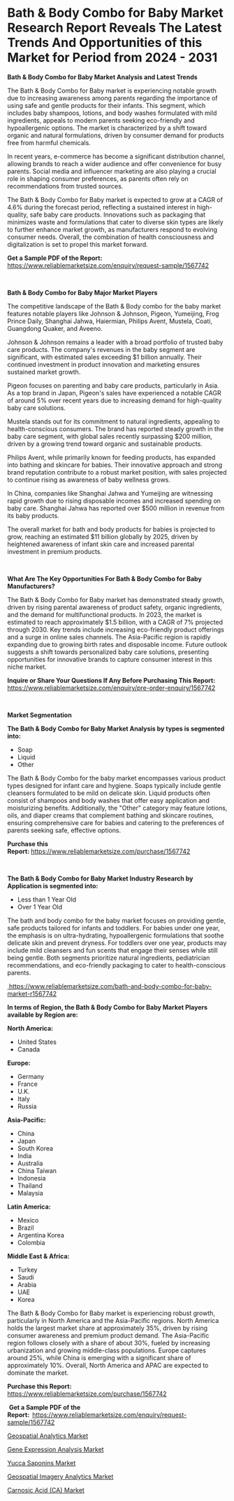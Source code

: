 <p><h1>Bath & Body Combo for Baby Market Research Report Reveals The Latest Trends And Opportunities of this Market for Period from 2024 - 2031</h1></p><p><strong>Bath & Body Combo for Baby Market Analysis and Latest Trends</strong></p>
<p><p>The Bath & Body Combo for Baby market is experiencing notable growth due to increasing awareness among parents regarding the importance of using safe and gentle products for their infants. This segment, which includes baby shampoos, lotions, and body washes formulated with mild ingredients, appeals to modern parents seeking eco-friendly and hypoallergenic options. The market is characterized by a shift toward organic and natural formulations, driven by consumer demand for products free from harmful chemicals.</p><p>In recent years, e-commerce has become a significant distribution channel, allowing brands to reach a wider audience and offer convenience for busy parents. Social media and influencer marketing are also playing a crucial role in shaping consumer preferences, as parents often rely on recommendations from trusted sources.</p><p>The Bath & Body Combo for Baby market is expected to grow at a CAGR of 4.6% during the forecast period, reflecting a sustained interest in high-quality, safe baby care products. Innovations such as packaging that minimizes waste and formulations that cater to diverse skin types are likely to further enhance market growth, as manufacturers respond to evolving consumer needs. Overall, the combination of health consciousness and digitalization is set to propel this market forward.</p></p>
<p><strong>Get a Sample PDF of the Report:&nbsp;</strong> <a href="https://www.reliablemarketsize.com/enquiry/request-sample/1567742?utm_campaign=1131&utm_medium=2&utm_source=Github&utm_content=ia&utm_term=07122024&utm_id=bath-body-combo-for-baby">https://www.reliablemarketsize.com/enquiry/request-sample/1567742</a></p>
<p>&nbsp;</p>
<p><strong>Bath & Body Combo for Baby Major Market Players</strong></p>
<p><p>The competitive landscape of the Bath & Body combo for the baby market features notable players like Johnson & Johnson, Pigeon, Yumeijing, Frog Prince Daily, Shanghai Jahwa, Haiermian, Philips Avent, Mustela, Coati, Guangdong Quaker, and Aveeno. </p><p>Johnson & Johnson remains a leader with a broad portfolio of trusted baby care products. The company's revenues in the baby segment are significant, with estimated sales exceeding $1 billion annually. Their continued investment in product innovation and marketing ensures sustained market growth.</p><p>Pigeon focuses on parenting and baby care products, particularly in Asia. As a top brand in Japan, Pigeon's sales have experienced a notable CAGR of around 5% over recent years due to increasing demand for high-quality baby care solutions. </p><p>Mustela stands out for its commitment to natural ingredients, appealing to health-conscious consumers. The brand has reported steady growth in the baby care segment, with global sales recently surpassing $200 million, driven by a growing trend toward organic and sustainable products.</p><p>Philips Avent, while primarily known for feeding products, has expanded into bathing and skincare for babies. Their innovative approach and strong brand reputation contribute to a robust market position, with sales projected to continue rising as awareness of baby wellness grows.</p><p>In China, companies like Shanghai Jahwa and Yumeijing are witnessing rapid growth due to rising disposable incomes and increased spending on baby care. Shanghai Jahwa has reported over $500 million in revenue from its baby products.</p><p>The overall market for bath and body products for babies is projected to grow, reaching an estimated $11 billion globally by 2025, driven by heightened awareness of infant skin care and increased parental investment in premium products.</p></p>
<p>&nbsp;</p>
<p><strong>What Are The Key Opportunities For Bath & Body Combo for Baby Manufacturers?</strong></p>
<p><p>The Bath & Body Combo for Baby market has demonstrated steady growth, driven by rising parental awareness of product safety, organic ingredients, and the demand for multifunctional products. In 2023, the market is estimated to reach approximately $1.5 billion, with a CAGR of 7% projected through 2030. Key trends include increasing eco-friendly product offerings and a surge in online sales channels. The Asia-Pacific region is rapidly expanding due to growing birth rates and disposable income. Future outlook suggests a shift towards personalized baby care solutions, presenting opportunities for innovative brands to capture consumer interest in this niche market.</p></p>
<p><strong>Inquire or Share Your Questions If Any Before Purchasing This Report:</strong> <a href="https://www.reliablemarketsize.com/enquiry/pre-order-enquiry/1567742?utm_campaign=1131&utm_medium=2&utm_source=Github&utm_content=ia&utm_term=07122024&utm_id=bath-body-combo-for-baby">https://www.reliablemarketsize.com/enquiry/pre-order-enquiry/1567742</a></p>
<p>&nbsp;</p>
<p><strong>Market Segmentation</strong></p>
<p><strong>The Bath & Body Combo for Baby Market Analysis by types is segmented into:</strong></p>
<p><ul><li>Soap</li><li>Liquid</li><li>Other</li></ul></p>
<p><p>The Bath & Body Combo for the baby market encompasses various product types designed for infant care and hygiene. Soaps typically include gentle cleansers formulated to be mild on delicate skin. Liquid products often consist of shampoos and body washes that offer easy application and moisturizing benefits. Additionally, the "Other" category may feature lotions, oils, and diaper creams that complement bathing and skincare routines, ensuring comprehensive care for babies and catering to the preferences of parents seeking safe, effective options.</p></p>
<p><strong>Purchase this Report:&nbsp;</strong><a href="https://www.reliablemarketsize.com/purchase/1567742?utm_campaign=1131&utm_medium=2&utm_source=Github&utm_content=ia&utm_term=07122024&utm_id=bath-body-combo-for-baby">https://www.reliablemarketsize.com/purchase/1567742</a></p>
<p>&nbsp;</p>
<p><strong>The Bath & Body Combo for Baby Market Industry Research by Application is segmented into:</strong></p>
<p><ul><li>Less than 1 Year Old</li><li>Over 1 Year Old</li></ul></p>
<p><p>The bath and body combo for the baby market focuses on providing gentle, safe products tailored for infants and toddlers. For babies under one year, the emphasis is on ultra-hydrating, hypoallergenic formulations that soothe delicate skin and prevent dryness. For toddlers over one year, products may include mild cleansers and fun scents that engage their senses while still being gentle. Both segments prioritize natural ingredients, pediatrician recommendations, and eco-friendly packaging to cater to health-conscious parents.</p></p>
<p><a href="https://www.reliablemarketsize.com/bath-and-body-combo-for-baby-market-r1567742?utm_campaign=1131&utm_medium=2&utm_source=Github&utm_content=ia&utm_term=07122024&utm_id=bath-body-combo-for-baby">&nbsp;https://www.reliablemarketsize.com/bath-and-body-combo-for-baby-market-r1567742</a></p>
<p><strong>In terms of Region, the Bath & Body Combo for Baby Market Players available by Region are:</strong></p>
<p>
    <p> <strong> North America: </strong>
        <ul>
            <li>United States</li>
            <li>Canada</li>
        </ul>
        </p> 
    <p> <strong> Europe: </strong>
        <ul>
            <li>Germany</li>
            <li>France</li>
            <li>U.K.</li>
            <li>Italy</li>
            <li>Russia</li>
        </ul>
        </p> 
    <p> <strong> Asia-Pacific: </strong>
        <ul>
            <li>China</li>
            <li>Japan</li>
            <li>South Korea</li>
            <li>India</li>
            <li>Australia</li>
            <li>China Taiwan</li>
            <li>Indonesia</li>
            <li>Thailand</li>
            <li>Malaysia</li>
        </ul>
        </p> 
    <p> <strong> Latin America: </strong>
        <ul>
            <li>Mexico</li>
            <li>Brazil</li>
            <li>Argentina Korea</li>
            <li>Colombia</li>
        </ul>
        </p> 
    <p> <strong> Middle East & Africa: </strong>
        <ul>
            <li>Turkey</li>
            <li>Saudi</li>
            <li>Arabia</li>
            <li>UAE</li>
            <li>Korea</li>
        </ul>
    </p>
    </p>
<p><p>The Bath & Body Combo for Baby market is experiencing robust growth, particularly in North America and the Asia-Pacific regions. North America holds the largest market share at approximately 35%, driven by rising consumer awareness and premium product demand. The Asia-Pacific region follows closely with a share of about 30%, fueled by increasing urbanization and growing middle-class populations. Europe captures around 25%, while China is emerging with a significant share of approximately 10%. Overall, North America and APAC are expected to dominate the market.</p></p>
<p><strong>Purchase this Report: </strong><a href="https://www.reliablemarketsize.com/purchase/1567742?utm_campaign=1131&utm_medium=2&utm_source=Github&utm_content=ia&utm_term=07122024&utm_id=bath-body-combo-for-baby">https://www.reliablemarketsize.com/purchase/1567742</a></p>
<p>&nbsp;<strong>Get a Sample PDF of the Report:&nbsp;&nbsp;</strong><a href="https://www.reliablemarketsize.com/enquiry/request-sample/1567742?utm_campaign=1131&utm_medium=2&utm_source=Github&utm_content=ia&utm_term=07122024&utm_id=bath-body-combo-for-baby">https://www.reliablemarketsize.com/enquiry/request-sample/1567742</a></p>
<p><strong></strong></p>
<p><p><a href="https://www.linkedin.com/pulse/global-geospatial-analytics-market-analysis-key-trends-future-pis8f?utm_campaign=1131&utm_medium=2&utm_source=Github&utm_content=ia&utm_term=07122024&utm_id=bath-body-combo-for-baby">Geospatial Analytics Market</a></p><p><a href="https://www.linkedin.com/pulse/stakeholders-can-gain-insights-gene-expression-analysis-market-cpg1f?utm_campaign=1131&utm_medium=2&utm_source=Github&utm_content=ia&utm_term=07122024&utm_id=bath-body-combo-for-baby">Gene Expression Analysis Market</a></p><p><a href="https://issuu.com/reportprime-2/docs/yucca-saponins-market-size-2030.pptx?utm_campaign=1131&utm_medium=2&utm_source=Github&utm_content=ia&utm_term=07122024&utm_id=bath-body-combo-for-baby">Yucca Saponins Market</a></p><p><a href="https://www.linkedin.com/pulse/the-sympatico-insight-9odme?utm_campaign=1131&utm_medium=2&utm_source=Github&utm_content=ia&utm_term=07122024&utm_id=bath-body-combo-for-baby">Geospatial Imagery Analytics Market</a></p><p><a href="https://issuu.com/reportprime-2/docs/carnosic-acid-ca-market-size-2030.pptx?utm_campaign=1131&utm_medium=2&utm_source=Github&utm_content=ia&utm_term=07122024&utm_id=bath-body-combo-for-baby">Carnosic Acid (CA) Market</a></p></p>
